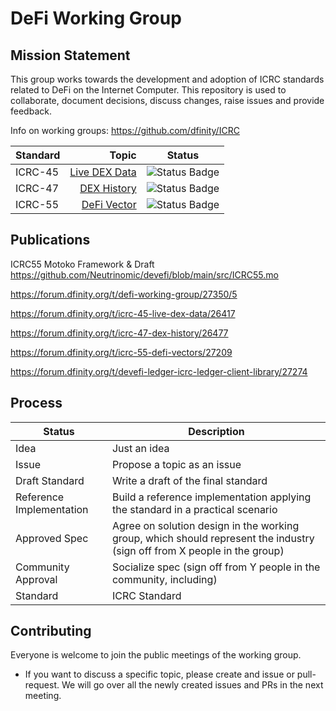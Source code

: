 # DeFi Working Group

## Mission Statement
This group works towards the development and adoption of ICRC standards related to DeFi on the Internet Computer. This repository is used to collaborate, document decisions, discuss changes, raise issues and provide feedback.


Info on working groups: https://github.com/dfinity/ICRC

| Standard   |      Topic      |  Status |
|----------|-------------:|------|
| ICRC-45 |  [Live DEX Data](https://github.com/dfinity/ICRC/issues/45) | ![Status Badge](https://img.shields.io/badge/STATUS-STANDARD-00cc00.svg) |
| ICRC-47 |  [DEX History](https://github.com/dfinity/ICRC/issues/47) | ![Status Badge](https://img.shields.io/badge/STATUS-DRAFT-884444.svg) |
| ICRC-55 | [DeFi Vector](https://github.com/dfinity/ICRC/issues/55) | ![Status Badge](https://img.shields.io/badge/STATUS-DRAFT-884444.svg) |

## Publications
ICRC55 Motoko Framework & Draft https://github.com/Neutrinomic/devefi/blob/main/src/ICRC55.mo

https://forum.dfinity.org/t/defi-working-group/27350/5

https://forum.dfinity.org/t/icrc-45-live-dex-data/26417

https://forum.dfinity.org/t/icrc-47-dex-history/26477

https://forum.dfinity.org/t/icrc-55-defi-vectors/27209

https://forum.dfinity.org/t/devefi-ledger-icrc-ledger-client-library/27274

## Process
| Status                   | Description                                                                                                              |
|--------------------------|--------------------------------------------------------------------------------------------------------------------------|
| Idea                    | Just an idea                                                                                              |
| Issue                    | Propose a topic as an issue                                                                                              |
| Draft Standard           | Write a draft of the final standard                                                                                      |
| Reference Implementation | Build a reference implementation applying the standard in a practical scenario                                           |
| Approved Spec            | Agree on solution design in the working group, which should represent the industry (sign off from X people in the group) |
| Community Approval       | Socialize spec (sign off from Y people in the community, including)                                                      |
| Standard                 | ICRC Standard                                                                                                            |
## Contributing

Everyone is welcome to join the public meetings of the working group.
* If you want to discuss a specific topic, please create and issue or pull-request. We will go over all the newly created issues and PRs in the next meeting.
